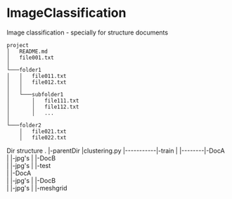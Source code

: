# ImageClassification
Image classification - specially for structure documents
```
project
│   README.md
│   file001.txt    
│
└───folder1
│   │   file011.txt
│   │   file012.txt
│   │
│   └───subfolder1
│       │   file111.txt
│       │   file112.txt
│       │   ...
│   
└───folder2
    │   file021.txt
    │   file022.txt
```
Dir structure
.
|-parentDir
|clustering.py
|-----------|-train
|           |--------|-DocA
|                         |-jpg's
|                  |-DocB\
|                         |-jpg's
|          |-test\
|                  |-DocA\
|                         |-jpg's
|                  |-DocB\
|                         |-jpg's
|          |-meshgrid
